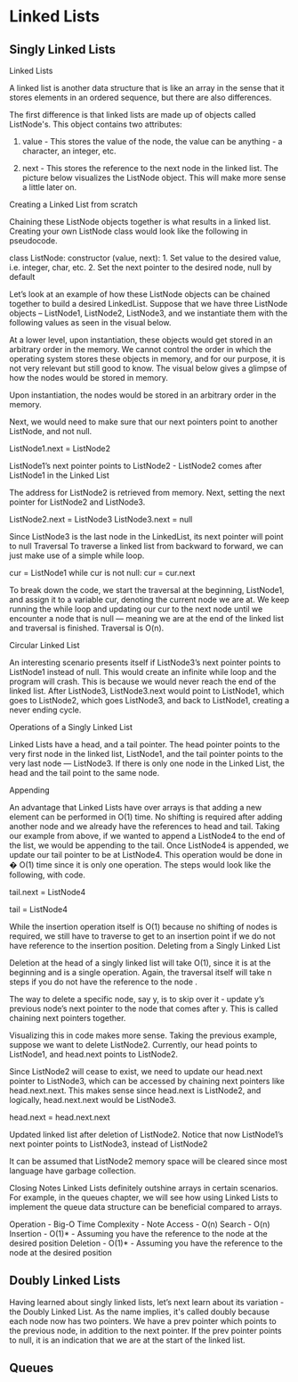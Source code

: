 # Linked Lists

## Singly Linked Lists

Linked Lists

A linked list is another data structure that is like an array in the sense that it stores elements in an ordered sequence, but there are also differences.

The first difference is that linked lists are made up of objects called ListNode's. This object contains two attributes:

1. value - This stores the value of the node, the value can be anything - a character, an integer, etc.

2. next - This stores the reference to the next node in the linked list. The picture below visualizes the ListNode object. This will make more sense a little later on.


Creating a Linked List from scratch

Chaining these ListNode objects together is what results in a linked list. Creating your own ListNode class would look like the following in pseudocode.

class ListNode:
    constructor (value, next):
        1. Set value to the desired value, i.e. integer, char, etc.
        2. Set the next pointer to the desired node, null by default

Let’s look at an example of how these ListNode objects can be chained together to build a desired LinkedList. Suppose that we have three ListNode objects – ListNode1, ListNode2, ListNode3, and we instantiate them with the following values as seen in the visual below.


At a lower level, upon instantiation, these objects would get stored in an arbitrary order in the memory. We cannot control the order in which the operating system stores these objects in memory, and for our purpose, it is not very relevant but still good to know. The visual below gives a glimpse of how the nodes would be stored in memory.


Upon instantiation, the nodes would be stored in an arbitrary order in the memory.

Next, we would need to make sure that our next pointers point to another ListNode, and not null.

ListNode1.next = ListNode2


ListNode1’s next pointer points to ListNode2 - ListNode2 comes after ListNode1 in the Linked List

The address for ListNode2 is retrieved from memory.
Next, setting the next pointer for ListNode2 and ListNode3.

ListNode2.next = ListNode3
ListNode3.next = null


Since ListNode3 is the last node in the LinkedList, its next pointer will point to null
Traversal
To traverse a linked list from backward to forward, we can just make use of a simple while loop.

cur = ListNode1
while cur is not null:
    cur = cur.next

To break down the code, we start the traversal at the beginning, ListNode1, and assign it to a variable cur, denoting the current node we are at. We keep running the while loop and updating our cur to the next node until we encounter a node that is null — meaning we are at the end of the linked list and traversal is finished. Traversal is O(n).


Circular Linked List

An interesting scenario presents itself if ListNode3’s next pointer points to ListNode1 instead of null. This would create an infinite while loop and the program will crash. This is because we would never reach the end of the linked list. After ListNode3, ListNode3.next would point to ListNode1, which goes to ListNode2, which goes ListNode3, and back to ListNode1, creating a never ending cycle.


Operations of a Singly Linked List

Linked Lists have a head, and a tail pointer. The head pointer points to the very first node in the linked list, ListNode1, and the tail pointer points to the very last node — ListNode3. If there is only one node in the Linked List, the head and the tail point to the same node.

Appending

An advantage that Linked Lists have over arrays is that adding a new element can be performed in O(1) time. No shifting is required after adding another node and we already have the references to head and tail. Taking our example from above, if we wanted to append a ListNode4 to the end of the list, we would be appending to the tail. Once ListNode4 is appended, we update our tail pointer to be at ListNode4. This operation would be done in 
� O(1) time since it is only one operation. The steps would look like the following, with code.



tail.next = ListNode4


tail = ListNode4


While the insertion operation itself is O(1) because no shifting of nodes is required, we still have to traverse to get to an insertion point if we do not have reference to the insertion position.
Deleting from a Singly Linked List

Deletion at the head of a singly linked list will take O(1), since it is at the beginning and is a single operation. Again, the traversal itself will take n steps if you do not have the reference to the node . 

The way to delete a specific node, say y, is to skip over it - update y’s previous node’s next pointer to the node that comes after y. This is called chaining next pointers together.

Visualizing this in code makes more sense. Taking the previous example, suppose we want to delete ListNode2. Currently, our head points to ListNode1, and head.next points to ListNode2. 

Since ListNode2 will cease to exist, we need to update our head.next pointer to ListNode3, which can be accessed by chaining next pointers like head.next.next. This makes sense since head.next is ListNode2, and logically, head.next.next would be ListNode3.



head.next = head.next.next


Updated linked list after deletion of ListNode2. Notice that now ListNode1’s next pointer points to ListNode3, instead of ListNode2



It can be assumed that ListNode2 memory space will be cleared since most language have garbage collection.


Closing Notes
Linked Lists definitely outshine arrays in certain scenarios. For example, in the queues chapter, we will see how using Linked Lists to implement the queue data structure can be beneficial compared to arrays.

Operation - Big-O Time Complexity - Note
Access	- O(n)
Search - O(n)	
Insertion - O(1)* - Assuming you have the reference to the node at the desired position
Deletion - O(1)* - Assuming you have the reference to the node at the desired position

## Doubly Linked Lists

Having learned about singly linked lists, let’s next learn about its variation - the Doubly Linked List. As the name implies, it's called doubly because each node now has two pointers. We have a prev pointer which points to the previous node, in addition to the next pointer. If the prev pointer points to null, it is an indication that we are at the start of the linked list.


## Queues

